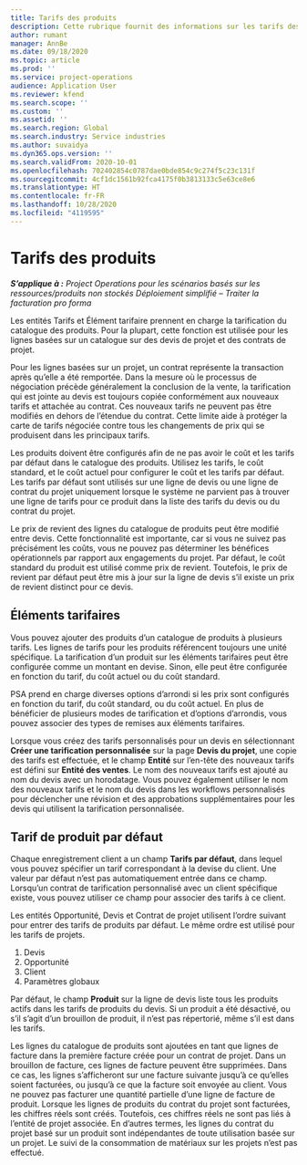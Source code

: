 ```yaml
---
title: Tarifs des produits
description: Cette rubrique fournit des informations sur les tarifs des catalogues utilisés pour les devis de projet et les contrats.
author: rumant
manager: AnnBe
ms.date: 09/18/2020
ms.topic: article
ms.prod: ''
ms.service: project-operations
audience: Application User
ms.reviewer: kfend
ms.search.scope: ''
ms.custom: ''
ms.assetid: ''
ms.search.region: Global
ms.search.industry: Service industries
ms.author: suvaidya
ms.dyn365.ops.version: ''
ms.search.validFrom: 2020-10-01
ms.openlocfilehash: 702402854c0787dae0bde854c9c274f5c23c131f
ms.sourcegitcommit: 4cf1dc1561b92fca4175f0b3813133c5e63ce8e6
ms.translationtype: HT
ms.contentlocale: fr-FR
ms.lasthandoff: 10/28/2020
ms.locfileid: "4119595"
---
```

# <a name="product-price-lists"></a>Tarifs des produits

_**S’applique à :** Project Operations pour les scénarios basés sur les ressources/produits non stockés Déploiement simplifié – Traiter la facturation pro forma_

Les entités Tarifs et Élément tarifaire prennent en charge la tarification du catalogue des produits. Pour la plupart, cette fonction est utilisée pour les lignes basées sur un catalogue sur des devis de projet et des contrats de projet.

Pour les lignes basées sur un projet, un contrat représente la transaction après qu’elle a été remportée. Dans la mesure où le processus de négociation précède généralement la conclusion de la vente, la tarification qui est jointe au devis est toujours copiée conformément aux nouveaux tarifs et attachée au contrat. Ces nouveaux tarifs ne peuvent pas être modifiés en dehors de l’étendue du contrat. Cette limite aide à protéger la carte de tarifs négociée contre tous les changements de prix qui se produisent dans les principaux tarifs.

Les produits doivent être configurés afin de ne pas avoir le coût et les tarifs par défaut dans le catalogue des produits. Utilisez les tarifs, le coût standard, et le coût actuel pour configurer le coût et les tarifs par défaut. Les tarifs par défaut sont utilisés sur une ligne de devis ou une ligne de contrat du projet uniquement lorsque le système ne parvient pas à trouver une ligne de tarifs pour ce produit dans la liste des tarifs du devis ou du contrat du projet.

Le prix de revient des lignes du catalogue de produits peut être modifié entre devis. Cette fonctionnalité est importante, car si vous ne suivez pas précisément les coûts, vous ne pouvez pas déterminer les bénéfices opérationnels par rapport aux engagements du projet. Par défaut, le coût standard du produit est utilisé comme prix de revient. Toutefois, le prix de revient par défaut peut être mis à jour sur la ligne de devis s’il existe un prix de revient distinct pour ce devis.

## <a name="price-list-items"></a>Éléments tarifaires

Vous pouvez ajouter des produits d’un catalogue de produits à plusieurs tarifs. Les lignes de tarifs pour les produits référencent toujours une unité spécifique. La tarification d’un produit sur les éléments tarifaires peut être configurée comme un montant en devise. Sinon, elle peut être configurée en fonction du tarif, du coût actuel ou du coût standard.

PSA prend en charge diverses options d’arrondi si les prix sont configurés en fonction du tarif, du coût standard, ou du coût actuel. En plus de bénéficier de plusieurs modes de tarification et d’options d’arrondis, vous pouvez associer des types de remises aux éléments tarifaires. 

Lorsque vous créez des tarifs personnalisés pour un devis en sélectionnant **Créer une tarification personnalisée** sur la page **Devis du projet**, une copie des tarifs est effectuée, et le champ **Entité** sur l’en-tête des nouveaux tarifs est défini sur **Entité des ventes**. Le nom des nouveaux tarifs est ajouté au nom du devis avec un horodatage. Vous pouvez également utiliser le nom des nouveaux tarifs et le nom du devis dans les workflows personnalisés pour déclencher une révision et des approbations supplémentaires pour les devis qui utilisent la tarification personnalisée.

 
## <a name="default-product-price-list"></a>Tarif de produit par défaut
Chaque enregistrement client a un champ **Tarifs par défaut**, dans lequel vous pouvez spécifier un tarif correspondant à la devise du client. Une valeur par défaut n’est pas automatiquement entrée dans ce champ. Lorsqu’un contrat de tarification personnalisé avec un client spécifique existe, vous pouvez utiliser ce champ pour associer des tarifs à ce client.

Les entités Opportunité, Devis et Contrat de projet utilisent l’ordre suivant pour entrer des tarifs de produits par défaut. Le même ordre est utilisé pour les tarifs de projets.

1.  Devis
2.  Opportunité
3.  Client
4.  Paramètres globaux 

Par défaut, le champ **Produit** sur la ligne de devis liste tous les produits actifs dans les tarifs de produits du devis. Si un produit a été désactivé, ou s’il s’agit d’un brouillon de produit, il n’est pas répertorié, même s’il est dans les tarifs. 

Les lignes du catalogue de produits sont ajoutées en tant que lignes de facture dans la première facture créée pour un contrat de projet. Dans un brouillon de facture, ces lignes de facture peuvent être supprimées. Dans ce cas, les lignes s’afficheront sur une facture suivante jusqu’à ce qu’elles soient facturées, ou jusqu’à ce que la facture soit envoyée au client. Vous ne pouvez pas facturer une quantité partielle d’une ligne de facture de produit. Lorsque les lignes de produits du contrat du projet sont facturées, les chiffres réels sont créés. Toutefois, ces chiffres réels ne sont pas liés à l’entité de projet associée. En d’autres termes, les lignes du contrat du projet basé sur un produit sont indépendantes de toute utilisation basée sur un projet. Le suivi de la consommation de matériaux sur les projets n’est pas effectué.
